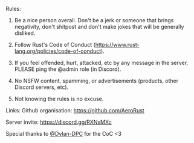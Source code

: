 Rules: 
 1. Be a nice person overall. Don't be a jerk or someone that brings negativity, don't shitpost and don't make jokes that will be generally disliked. 

2. Follow Rust's Code of Conduct (https://www.rust-lang.org/policies/code-of-conduct). 

3. If you feel offended, hurt, attacked, etc by any message in the server, PLEASE ping the @admin role (in Discord).

4. No NSFW content, spamming, or advertisements (products, other Discord servers, etc). 

5. Not knowing the rules is no excuse.

Links:
Github organisation: https://github.com/AeroRust

Server invite: 
https://discord.gg/RXNsMXc

Special thanks to [@Dylan-DPC](https://github.com/Dylan-DPC) for the CoC <3
